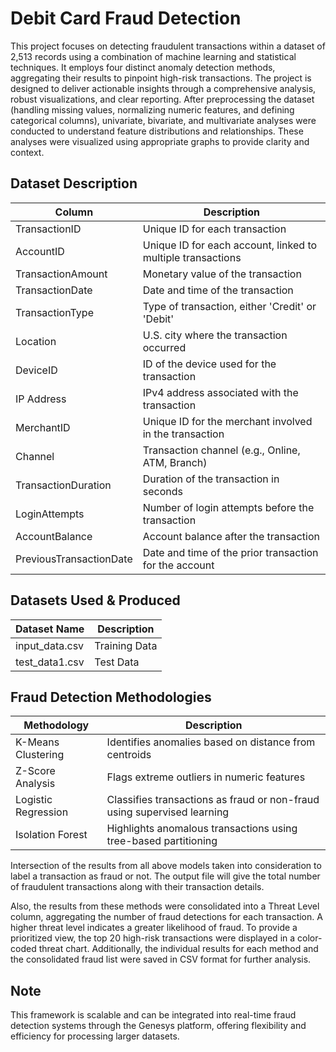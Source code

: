 # Debit Card Fraud Detection

This project focuses on detecting fraudulent transactions within a dataset of 2,513 records using a combination of machine learning and statistical techniques. It employs four distinct anomaly detection methods, aggregating their results to pinpoint high-risk transactions. The project is designed to deliver actionable insights through a comprehensive analysis, robust visualizations, and clear reporting. After preprocessing the dataset (handling missing values, normalizing numeric features, and defining categorical columns), univariate, bivariate, and multivariate analyses were conducted to understand feature distributions and relationships. These analyses were visualized using appropriate graphs to provide clarity and context.

## Dataset Description

| Column                  | Description                                                                 |
|-------------------------|-----------------------------------------------------------------------------|
| TransactionID           | Unique ID for each transaction                                              |
| AccountID               | Unique ID for each account, linked to multiple transactions                 |
| TransactionAmount       | Monetary value of the transaction                                           |
| TransactionDate         | Date and time of the transaction                                            |
| TransactionType         | Type of transaction, either 'Credit' or 'Debit'                             |
| Location                | U.S. city where the transaction occurred                                    |
| DeviceID                | ID of the device used for the transaction                                   |
| IP Address              | IPv4 address associated with the transaction                                |
| MerchantID              | Unique ID for the merchant involved in the transaction                      |
| Channel                 | Transaction channel (e.g., Online, ATM, Branch)                             |
| TransactionDuration     | Duration of the transaction in seconds                                      |
| LoginAttempts           | Number of login attempts before the transaction                             |
| AccountBalance          | Account balance after the transaction                                       |
| PreviousTransactionDate | Date and time of the prior transaction for the account                      |

## Datasets Used & Produced

| Dataset Name                           | Description                              |
|----------------------------------------|------------------------------------------|
| input_data.csv | Training Data                             |
| test_data1.csv | Test Data                                |

## Fraud Detection Methodologies

| Methodology           | Description                                                                 |
|-----------------------|-----------------------------------------------------------------------------|
| K-Means Clustering    | Identifies anomalies based on distance from centroids                       |
| Z-Score Analysis      | Flags extreme outliers in numeric features                                  |
| Logistic Regression   | Classifies transactions as fraud or non-fraud using supervised learning     |
| Isolation Forest      | Highlights anomalous transactions using tree-based partitioning             |

Intersection of the results from all above models taken into consideration to label a transaction as fraud or not. The output file will give the total number of fraudulent transactions along with their transaction details.

Also, the results from these methods were consolidated into a Threat Level column, aggregating the number of fraud detections for each transaction. A higher threat level indicates a greater likelihood of fraud. To provide a prioritized view, the top 20 high-risk transactions were displayed in a color-coded threat chart. Additionally, the individual results for each method and the consolidated fraud list were saved in CSV format for further analysis.

## Note

This framework is scalable and can be integrated into real-time fraud detection systems through the Genesys platform, offering flexibility and efficiency for processing larger datasets.
